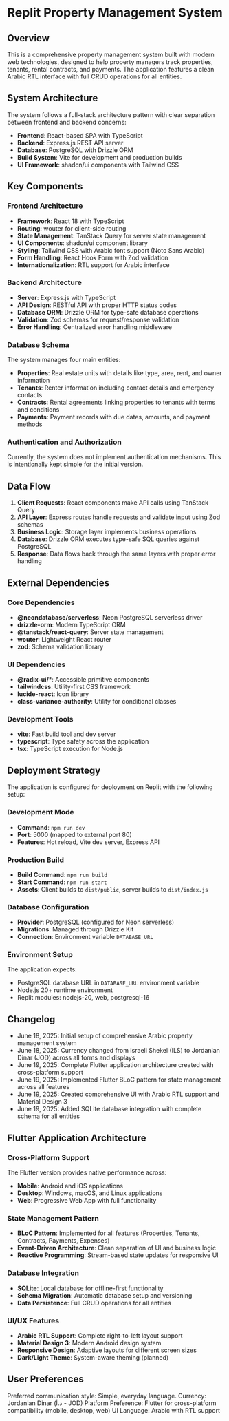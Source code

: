 # Replit Property Management System

## Overview

This is a comprehensive property management system built with modern web technologies, designed to help property managers track properties, tenants, rental contracts, and payments. The application features a clean Arabic RTL interface with full CRUD operations for all entities.

## System Architecture

The system follows a full-stack architecture pattern with clear separation between frontend and backend concerns:

- **Frontend**: React-based SPA with TypeScript
- **Backend**: Express.js REST API server
- **Database**: PostgreSQL with Drizzle ORM
- **Build System**: Vite for development and production builds
- **UI Framework**: shadcn/ui components with Tailwind CSS

## Key Components

### Frontend Architecture
- **Framework**: React 18 with TypeScript
- **Routing**: wouter for client-side routing
- **State Management**: TanStack Query for server state management
- **UI Components**: shadcn/ui component library
- **Styling**: Tailwind CSS with Arabic font support (Noto Sans Arabic)
- **Form Handling**: React Hook Form with Zod validation
- **Internationalization**: RTL support for Arabic interface

### Backend Architecture
- **Server**: Express.js with TypeScript
- **API Design**: RESTful API with proper HTTP status codes
- **Database ORM**: Drizzle ORM for type-safe database operations
- **Validation**: Zod schemas for request/response validation
- **Error Handling**: Centralized error handling middleware

### Database Schema
The system manages four main entities:
- **Properties**: Real estate units with details like type, area, rent, and owner information
- **Tenants**: Renter information including contact details and emergency contacts
- **Contracts**: Rental agreements linking properties to tenants with terms and conditions
- **Payments**: Payment records with due dates, amounts, and payment methods

### Authentication and Authorization
Currently, the system does not implement authentication mechanisms. This is intentionally kept simple for the initial version.

## Data Flow

1. **Client Requests**: React components make API calls using TanStack Query
2. **API Layer**: Express routes handle requests and validate input using Zod schemas
3. **Business Logic**: Storage layer implements business operations
4. **Database**: Drizzle ORM executes type-safe SQL queries against PostgreSQL
5. **Response**: Data flows back through the same layers with proper error handling

## External Dependencies

### Core Dependencies
- **@neondatabase/serverless**: Neon PostgreSQL serverless driver
- **drizzle-orm**: Modern TypeScript ORM
- **@tanstack/react-query**: Server state management
- **wouter**: Lightweight React router
- **zod**: Schema validation library

### UI Dependencies
- **@radix-ui/***: Accessible primitive components
- **tailwindcss**: Utility-first CSS framework
- **lucide-react**: Icon library
- **class-variance-authority**: Utility for conditional classes

### Development Tools
- **vite**: Fast build tool and dev server
- **typescript**: Type safety across the application
- **tsx**: TypeScript execution for Node.js

## Deployment Strategy

The application is configured for deployment on Replit with the following setup:

### Development Mode
- **Command**: `npm run dev`
- **Port**: 5000 (mapped to external port 80)
- **Features**: Hot reload, Vite dev server, Express API

### Production Build
- **Build Command**: `npm run build`
- **Start Command**: `npm run start` 
- **Assets**: Client builds to `dist/public`, server builds to `dist/index.js`

### Database Configuration
- **Provider**: PostgreSQL (configured for Neon serverless)
- **Migrations**: Managed through Drizzle Kit
- **Connection**: Environment variable `DATABASE_URL`

### Environment Setup
The application expects:
- PostgreSQL database URL in `DATABASE_URL` environment variable
- Node.js 20+ runtime environment
- Replit modules: nodejs-20, web, postgresql-16

## Changelog
- June 18, 2025: Initial setup of comprehensive Arabic property management system
- June 18, 2025: Currency changed from Israeli Shekel (ILS) to Jordanian Dinar (JOD) across all forms and displays
- June 19, 2025: Complete Flutter application architecture created with cross-platform support
- June 19, 2025: Implemented Flutter BLoC pattern for state management across all features
- June 19, 2025: Created comprehensive UI with Arabic RTL support and Material Design 3
- June 19, 2025: Added SQLite database integration with complete schema for all entities

## Flutter Application Architecture

### Cross-Platform Support
The Flutter version provides native performance across:
- **Mobile**: Android and iOS applications
- **Desktop**: Windows, macOS, and Linux applications  
- **Web**: Progressive Web App with full functionality

### State Management Pattern
- **BLoC Pattern**: Implemented for all features (Properties, Tenants, Contracts, Payments, Expenses)
- **Event-Driven Architecture**: Clean separation of UI and business logic
- **Reactive Programming**: Stream-based state updates for responsive UI

### Database Integration
- **SQLite**: Local database for offline-first functionality
- **Schema Migration**: Automatic database setup and versioning
- **Data Persistence**: Full CRUD operations for all entities

### UI/UX Features
- **Arabic RTL Support**: Complete right-to-left layout support
- **Material Design 3**: Modern Android design system
- **Responsive Design**: Adaptive layouts for different screen sizes
- **Dark/Light Theme**: System-aware theming (planned)

## User Preferences

Preferred communication style: Simple, everyday language.
Currency: Jordanian Dinar (د.أ - JOD)
Platform Preference: Flutter for cross-platform compatibility (mobile, desktop, web)
UI Language: Arabic with RTL support